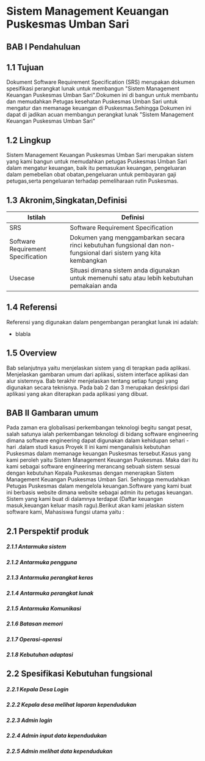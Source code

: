 # Sistem Management Keuangan Puskesmas Umban Sari



## BAB I Pendahuluan

## 1.1 Tujuan
Dokument Software Requirement Specification (SRS) merupakan dokumen spesifikasi perangkat lunak untuk membangun "Sistem Management Keuangan Puskesmas Umban Sari".Dokumen ini di bangun untuk membantu dan memudahkan Petugas kesehatan Puskesmas Umban Sari untuk mengatur dan memanage keuangan di Puskesmas.Sehingga Dokumen ini dapat di jadikan acuan membangun perangkat lunak "Sistem Management Keuangan Puskesmas Umban Sari"


## 1.2 Lingkup
Sistem Management Keuangan Puskesmas Umban Sari merupakan sistem yang kami bangun untuk memudahkan petugas Puskesmas Umban Sari dalam mengatur keuangan, baik itu pemasukan keuangan, pengeluaran dalam pemebelian obat obatan,pengeluaran untuk pembayaran gaji petugas,serta pengeluaran terhadap pemeliharaan rutin Puskesmas.


## 1.3 Akronim,Singkatan,Definisi
| Istilah | Definisi |
| ------ | ------ |
| SRS |  Software Requirement Specification |
| Software Requirement Specification  | Dokumen yang menggambarkan secara rinci kebutuhan fungsional dan non-fungsional dari sistem yang kita kembangkan |
|Usecase|Situasi dimana sistem anda digunakan untuk memenuhi satu atau lebih kebutuhan pemakaian anda|


## 1.4 Referensi
Referensi yang digunakan dalam pengembangan perangkat lunak ini adalah:
- blabla


## 1.5 Overview
Bab selanjutnya yaitu menjelaskan sistem yang di terapkan pada aplikasi. Menjelaskan gambaran umum dari aplikasi, sistem interface aplikasi dan alur sistemnya. Bab terakhir menjelaskan tentang setiap fungsi yang digunakan secara teknisnya. Pada bab 2 dan 3 merupakan deskripsi dari aplikasi yang akan diterapkan pada aplikasi yang dibuat.

## BAB II Gambaran umum
Pada zaman era globalisasi perkembangan teknologi begitu sangat pesat, salah satunya ialah perkembangan teknologi di bidang software engineering dimana software engineering dapat digunakan dalam kehidupan sehari - hari .dalam studi kasus Proyek II ini kami menganalisis kebutuhan Puskesmas dalam memanage keuangan Puskesmas tersebut.Kasus yang kami peroleh yaitu Sistem Management Keuangan Puskesmas. Maka dari itu kami sebagai software engineering merancang sebuah sistem sesuai dengan kebutuhan Kepala Puskesmas dengan menerapkan Sistem Management Keuangan Puskesmas Umban Sari. Sehingga memudahkan Petugas Puskesmas dalam mengelola keuangan.Software yang kami buat ini berbasis website dimana website sebagai admin itu petugas keuangan. Sistem yang kami buat di dalamnya terdapat
(Daftar keuangan masuk,keuangan keluar masih ragu).Berikut akan kami jelaskan sistem software kami, Mahasiswa fungsi utama yaitu :

## 2.1 Perspektif produk

##### 2.1.1 Antarmuka sistem
##### 2.1.2 Antarmuka pengguna
##### 2.1.3 Antarmuka perangkat keras
##### 2.1.4 Antarmuka perangkat lunak
##### 2.1.5 Antarmuka Komunikasi
##### 2.1.6 Batasan memori
##### 2.1.7 Operasi-operasi
##### 2.1.8 Kebutuhan adaptasi

## 2.2 Spesifikasi Kebutuhan fungsional

##### 2.2.1 Kepala Desa Login
##### 2.2.2 Kepala desa melihat laporan kependudukan
##### 2.2.3 Admin login
##### 2.2.4 Admin input data kependudukan
##### 2.2.5 Admin melihat data kependudukan


